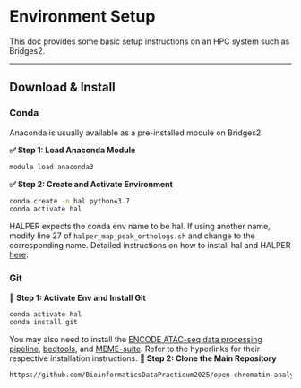 # Environment Setup
This doc provides some basic setup instructions on an HPC system such as Bridges2.

---

## Download & Install 

### Conda 
Anaconda is usually available as a pre-installed module on Bridges2.   

**✅ Step 1: Load Anaconda Module**  
```bash
module load anaconda3
```

**✅ Step 2: Create and Activate Environment**  
```bash
conda create -n hal python=3.7
conda activate hal
```
HALPER expects the conda env name to be hal. If using another name, modify line 27 of `halper_map_peak_orthologs.sh` and change to the corresponding name. 
Detailed instructions on how to install hal and HALPER [here](https://github.com/pfenninglab/halLiftover-postprocessing/blob/master/hal_install_instructions.md).

### Git
**🧩 Step 1: Activate Env and Install Git**

```bash
conda activate hal
conda install git
```
You may also need to install the [ENCODE ATAC-seq data processing pipeline](https://github.com/ENCODE-DCC/atac-seq-pipeline/tree/master?tab=readme-ov-file#installation), [bedtools](https://anaconda.org/bioconda/bedtools), and [MEME-suite](https://meme-suite.org/meme/doc/install.html). Refer to the hyperlinks for their respective installation instructions.
**🧩 Step 2: Clone the Main Repository**
```bash
https://github.com/BioinformaticsDataPracticum2025/open-chromatin-analysis.git
```

